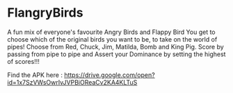 # FlangryBirds
A fun mix of everyone's favourite Angry Birds and Flappy Bird
You get to choose which of the original birds you want to be, to take on the world of pipes!
Choose from Red, Chuck, Jim, Matilda, Bomb and King Pig.
Score by passing from pipe to pipe and Assert your Dominance by setting the highest of scores!!!

Find the APK here :
https://drive.google.com/open?id=1x7SzVWsOwrIvJVPBiOReaCv2KA4KLTuS

